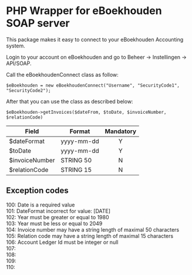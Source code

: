 # PHP Wrapper for eBoekhouden SOAP server

This package makes it easy to connect to your eBoekhouden Accounting system.

Login to your account on eBoekhouden and go to Beheer -> Instellingen -> API/SOAP.
 
Call the eBoekhoudenConnect class as follow:

```$eBoekhouden = new eBoekhoudenConnect("Username", "SecurityCode1", "SecurityCode2");```

After that you can use the class as described below:

```$eBoekhouden->getInvoices($dateFrom, $toDate, $invoiceNumber, $relationCode)```

| Field | Format | Mandatory |
| --- | --- | :---: |
| $dateFormat | yyyy-mm-dd | Y |
| $toDate | yyyy-mm-dd | Y |
| $invoiceNumber | STRING 50 | N |
| $relationCode | STRING 15 | N |

## Exception codes
100: Date is a required value \
101: DateFormat incorrect for value: [DATE] \
102: Year must be greater or equal to 1980 \
103: Year must be less or equal to 2049 \
104: Invoice number may have a string length of maximal 50 characters \
105: Relation code may have a string length of maximal 15 characters \
106: Account Ledger Id must be integer or null \
107: \
108: \
109: \
110: 